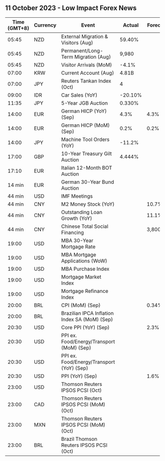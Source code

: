 ## 11 October 2023 - Low Impact Forex News

| Time (GMT+8) | Currency | Event | Actual | Forecast | Previous |
|------|----------|-------|--------|----------|----------|
| 05:45 | NZD | External Migration & Visitors (Aug) | 59.40% |  | 59.30% |
| 05:45 | NZD | Permanent/Long-Term Migration (Aug) | 9,980 |  | 6,440 |
| 05:45 | NZD | Visitor Arrivals (MoM) | -4.1% |  | 1.8% |
| 07:00 | KRW | Current Account (Aug) | 4.81B |  | 3.74B |
| 07:00 | JPY | Reuters Tankan Index (Oct) | 4 |  | 4 |
| 09:00 | IDR | Car Sales (YoY) | -20.10% |  | -8.30% |
| 11:35 | JPY | 5-Year JGB Auction | 0.330% |  | 0.291% |
| 14:00 | EUR | German HICP (YoY) (Sep) | 4.3% | 4.3% | 6.4% |
| 14:00 | EUR | German HICP (MoM) (Sep) | 0.2% | 0.2% | 0.4% |
| 14:00 | JPY | Machine Tool Orders (YoY) | -11.2% |  | -17.5% |
| 17:00 | GBP | 10-Year Treasury Gilt Auction | 4.444% |  | 4.402% |
| 17:10 | EUR | Italian 12-Month BOT Auction |  |  | 3.873% |
| 14 min | EUR | German 30-Year Bund Auction |  |  | 2.790% |
| 44 min | USD | IMF Meetings |  |  |  |
| 44 min | CNY | M2 Money Stock (YoY) |  | 10.7% | 10.6% |
| 44 min | CNY | Outstanding Loan Growth (YoY) |  | 11.1% | 11.1% |
| 44 min | CNY | Chinese Total Social Financing |  | 3,800.0B | 3,120.0B |
| 19:00 | USD | MBA 30-Year Mortgage Rate |  |  | 7.53% |
| 19:00 | USD | MBA Mortgage Applications (WoW) |  |  | -6.0% |
| 19:00 | USD | MBA Purchase Index |  |  | 136.6 |
| 19:00 | USD | Mortgage Market Index |  |  | 178.2 |
| 19:00 | USD | Mortgage Refinance Index |  |  | 384.6 |
| 20:00 | BRL | CPI (MoM) (Sep) |  | 0.34% | 0.23% |
| 20:00 | BRL | Brazilian IPCA Inflation Index SA (MoM) (Sep) |  |  | 0.30% |
| 20:30 | USD | Core PPI (YoY) (Sep) |  | 2.3% | 2.2% |
| 20:30 | USD | PPI ex. Food/Energy/Transport (MoM) (Sep) |  |  | 0.3% |
| 20:30 | USD | PPI ex. Food/Energy/Transport (YoY) (Sep) |  |  | 3.0% |
| 20:30 | USD | PPI (YoY) (Sep) |  | 1.6% | 1.6% |
| 23:00 | USD | Thomson Reuters IPSOS PCSI (Oct) |  |  | 52.02 |
| 23:00 | CAD | Thomson Reuters IPSOS PCSI (MoM) (Oct) |  |  | 47.66 |
| 23:00 | MXN | Thomson Reuters IPSOS PCSI (MoM) (Oct) |  |  | 55.09 |
| 23:00 | BRL | Brazil Thomson Reuters IPSOS PCSI (Oct) |  |  | 56.97 |
